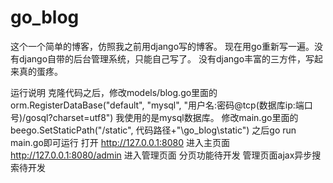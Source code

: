 # go_blog
这个一个简单的博客，仿照我之前用django写的博客。
现在用go重新写一遍。没有django自带的后台管理系统，只能自己写了。
没有django丰富的三方件，写起来真的蛋疼。

运行说明
克隆代码之后，修改models/blog.go里面的
orm.RegisterDataBase("default", "mysql", "用户名:密码@tcp(数据库ip:端口号)/gosql?charset=utf8")
我使用的是mysql数据库。
修改main.go里面的
beego.SetStaticPath("/static", 代码路径+"\\go_blog\\static")
之后go run main.go即可运行
打开
http://127.0.0.1:8080
进入主页面
http://127.0.0.1:8080/admin
进入管理页面
分页功能待开发
管理页面ajax异步搜索待开发